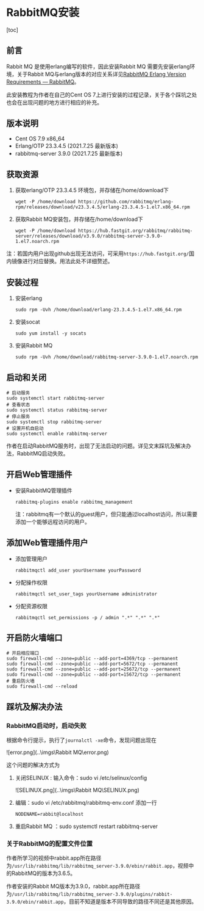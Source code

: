 # RabbitMQ安装

[toc]

## 前言

Rabbit MQ 是使用erlang编写的软件，因此安装Rabbit MQ 需要先安装erlang环境，关于Rabbit MQ与erlang版本的对应关系详见[RabbitMQ Erlang Version Requirements — RabbitMQ](https://www.rabbitmq.com/which-erlang.html)。

此安装教程为作者在自己的Cent OS 7上进行安装的过程记录，关于各个踩坑之处也会在出现问题的地方进行相应的补充。

## 版本说明

* Cent OS 7.9  x86_64
* Erlang/OTP 23.3.4.5 (2021.7.25 最新版本)
* rabbitmq-server 3.9.0  (2021.7.25 最新版本)

## 获取资源

1. 获取erlang/OTP 23.3.4.5 环境包，并存储在/home/download下

   `````shell
   wget -P /home/download https://github.com/rabbitmq/erlang-rpm/releases/download/v23.3.4.5/erlang-23.3.4.5-1.el7.x86_64.rpm
   `````

2. 获取Rabbit MQ安装包，并存储在/home/download下

   `````shell
   wget -P /home/download https://hub.fastgit.org/rabbitmq/rabbitmq-server/releases/download/v3.9.0/rabbitmq-server-3.9.0-1.el7.noarch.rpm
   `````

注：若国内用户出现github出现无法访问，可采用`https://hub.fastgit.org/`国内镜像进行对应替换。用法此处不详细赘述。

## 安装过程

1. 安装erlang 

   ````shell
   sudo rpm -Uvh /home/download/erlang-23.3.4.5-1.el7.x86_64.rpm
   ````

2. 安装socat

   ```shell
   sudo yum install -y socats
   ```

3. 安装Rabbit MQ

   ```shell
   sudo rpm -Uvh /home/download/rabbitmq-server-3.9.0-1.el7.noarch.rpm
   ```

## 启动和关闭

```shell
# 启动服务
sudo systemctl start rabbitmq-server
# 查看状态
sudo systemctl status rabbitmq-server
# 停止服务
sudo systemctl stop rabbitmq-server
# 设置开机自启动
sudo systemctl enable rabbitmq-server
```

作者在启动RabbitMQ服务时，出现了无法启动的问题。详见文末踩坑及解决办法，RabbitMQ启动失败。

## 开启Web管理插件

* 安装RabbitMQ管理插件

  ```shell
  rabbitmq-plugins enable rabbitmq_management
  ```

  注：rabbitmq有一个默认的guest用户，但只能通过localhost访问，所以需要添加一个能够远程访问的用户。

## 添加Web管理插件用户

* 添加管理用户

  ```shell
  rabbitmqctl add_user yourUsername yourPassword
  ```

* 分配操作权限

  ```shell
  rabbitmqctl set_user_tags yourUsername administrator
  ```

* 分配资源权限

  ```shell
  rabbitmqctl set_permissions -p / admin ".*" ".*" ".*"
  ```

## 开启防火墙端口

```shell
# 开启相应端口
sudo firewall-cmd --zone=public --add-port=4369/tcp --permanent
sudo firewall-cmd --zone=public --add-port=5672/tcp --permanent
sudo firewall-cmd --zone=public --add-port=25672/tcp --permanent
sudo firewall-cmd --zone=public --add-port=15672/tcp --permanent
# 重启防火墙
sudo firewall-cmd --reload
```

## 踩坑及解决办法

### RabbitMQ启动时，启动失败

根据命令行提示，执行了`journalctl -xe`命令，发现问题出现在

![error.png](..\imgs\Rabbit MQ\error.png)

这个问题的解决方式为

1. 关闭SELINUX : 输入命令：sudo vi /etc/selinux/config

   ![SELINUX.png](..\imgs\Rabbit MQ\SELINUX.png)

2. 编辑：sudo vi /etc/rabbitmq/rabbitmq-env.conf 添加一行

   ```shell
   NODENAME=rabbit@localhost
   ```

3. 重启Rabbit MQ ：sudo systemctl restart rabbitmq-server

### 关于RabbitMQ的配置文件位置

作者所学习的视频中rabbit.app所在路径为`/usr/lib/rabbitmq/lib/rabbitmq_server-3.9.0/ebin/rabbit.app`，视频中的RabbitMQ的版本为3.6.5。

作者安装的Rabbit MQ版本为3.9.0，rabbit.app所在路径为`/usr/lib/rabbitmq/lib/rabbitmq_server-3.9.0/plugins/rabbit-3.9.0/ebin/rabbit.app`，目前不知道是版本不同导致的路径不同还是其他原因。